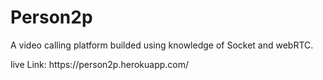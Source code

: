 # Person2p


<p> A video calling platform builded using knowledge of Socket and webRTC. <p>
    live Link: https://person2p.herokuapp.com/
  
  
